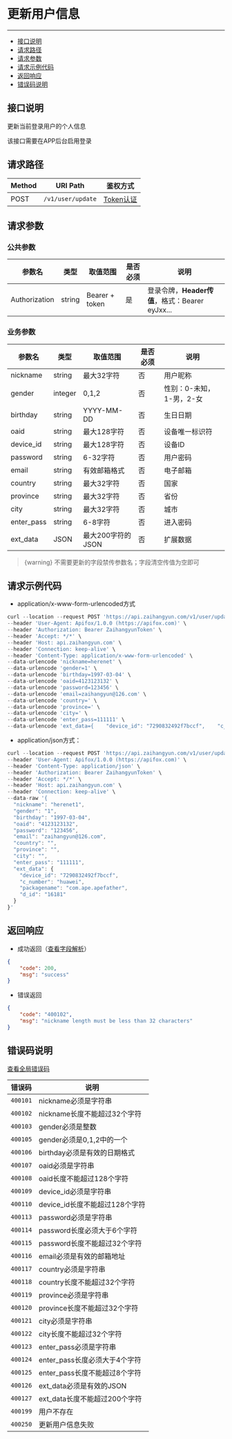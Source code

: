 # 更新用户信息

---
- [接口说明](#section-1)
- [请求路径](#section-2)
- [请求参数](#section-3)
- [请求示例代码](#section-4)
- [返回响应](#section-5)
- [错误码说明](#section-6)

<a name="section-1"></a>
## 接口说明

更新当前登录用户的个人信息

该接口需要在APP后台启用登录

<a name="section-2"></a>
## 请求路径

| Method | URI Path | 鉴权方式 |
| -- | -- | -- |
| POST | `/v1/user/update` | [Token认证](/{{route}}/{{version}}/intro#section-4) |

<a name="section-3"></a>
## 请求参数

### 公共参数
| 参数名 | 类型 | 取值范围 | 是否必须 | 说明 |
| -- | -- | -- | -- | -- |
| Authorization | string | Bearer + token | 是 | 登录令牌，**Header传值**，格式：Bearer eyJxx... |

### 业务参数
| 参数名 | 类型 | 取值范围 | 是否必须 | 说明 |
| -- | -- | -- | -- | -- |
| nickname | string | 最大32字符 | 否 | 用户昵称 |
| gender | integer | 0,1,2 | 否 | 性别：0-未知，1-男，2-女 |
| birthday | string | YYYY-MM-DD | 否 | 生日日期 |
| oaid | string | 最大128字符 | 否 | 设备唯一标识符 |
| device_id | string | 最大128字符 | 否 | 设备ID |
| password | string | 6-32字符 | 否 | 用户密码 |
| email | string | 有效邮箱格式 | 否 | 电子邮箱 |
| country | string | 最大32字符 | 否 | 国家 |
| province | string | 最大32字符 | 否 | 省份 |
| city | string | 最大32字符 | 否 | 城市 |
| enter_pass | string | 6-8字符 | 否 | 进入密码 |
| ext_data | JSON | 最大200字符的JSON | 否 | 扩展数据 |

> {warning} 不需要更新的字段禁传参数名；字段清空传值为空即可

<a name="section-4"></a>
## 请求示例代码

- application/x-www-form-urlencoded方式

```javascript
curl --location --request POST 'https://api.zaihangyun.com/v1/user/update' \
--header 'User-Agent: Apifox/1.0.0 (https://apifox.com)' \
--header 'Authorization: Bearer ZaihangyunToken' \
--header 'Accept: */*' \
--header 'Host: api.zaihangyun.com' \
--header 'Connection: keep-alive' \
--header 'Content-Type: application/x-www-form-urlencoded' \
--data-urlencode 'nickname=herenet' \
--data-urlencode 'gender=1' \
--data-urlencode 'birthday=1997-03-04' \
--data-urlencode 'oaid=4123123132' \
--data-urlencode 'password=123456' \
--data-urlencode 'email=zaihangyun@126.com' \
--data-urlencode 'country=' \
--data-urlencode 'province=' \
--data-urlencode 'city=' \
--data-urlencode 'enter_pass=111111' \
--data-urlencode 'ext_data={    "device_id": "7290832492f7bccf",    "c_number": "huawei",    "packagename": "com.ape.apefather",    "d_id": "16181"}'
```

- application/json方式：

```javascript
curl --location --request POST 'https://api.zaihangyun.com/v1/user/update' \
--header 'User-Agent: Apifox/1.0.0 (https://apifox.com)' \
--header 'Content-Type: application/json' \
--header 'Authorization: Bearer ZaihangyunToken' \
--header 'Accept: */*' \
--header 'Host: api.zaihangyun.com' \
--header 'Connection: keep-alive' \
--data-raw '{
  "nickname": "herenet1",
  "gender": "1",
  "birthday": "1997-03-04",
  "oaid": "4123123132",
  "password": "123456",
  "email": "zaihangyun@126.com",
  "country": "",
  "province": "",
  "city": "",
  "enter_pass": "111111",
  "ext_data": {
    "device_id": "7290832492f7bccf",
    "c_number": "huawei",
    "packagename": "com.ape.apefather",
    "d_id": "16181"
  }
}'
```

<a name="section-5"></a>
## 返回响应

- 成功返回（[查看字段解析](/{{route}}/{{version}}/struct#section-1)）

```json
{
    "code": 200,
    "msg": "success"
}
```

- 错误返回

```json
{
    "code": "400102",
    "msg": "nickname length must be less than 32 characters"
}
```


<a name="section-6"></a>
## 错误码说明

[查看全局错误码](/{{route}}/{{version}}/code#section-2)

| 错误码 | 说明 |
| -- | -- |
| `400101` | nickname必须是字符串 |
| `400102` | nickname长度不能超过32个字符 |
| `400103` | gender必须是整数 |
| `400105` | gender必须是0,1,2中的一个 |
| `400106` | birthday必须是有效的日期格式 |
| `400107` | oaid必须是字符串 |
| `400108` | oaid长度不能超过128个字符 |
| `400109` | device_id必须是字符串 |
| `400110` | device_id长度不能超过128个字符 |
| `400113` | password必须是字符串 |
| `400114` | password长度必须大于6个字符 |
| `400115` | password长度不能超过32个字符 |
| `400116` | email必须是有效的邮箱地址 |
| `400117` | country必须是字符串 |
| `400118` | country长度不能超过32个字符 |
| `400119` | province必须是字符串 |
| `400120` | province长度不能超过32个字符 |
| `400121` | city必须是字符串 |
| `400122` | city长度不能超过32个字符 |
| `400123` | enter_pass必须是字符串 |
| `400124` | enter_pass长度必须大于4个字符 |
| `400125` | enter_pass长度不能超过8个字符 |
| `400126` | ext_data必须是有效的JSON |
| `400127` | ext_data长度不能超过200个字符 |
| `400199` | 用户不存在 |
| `400250` | 更新用户信息失败 |